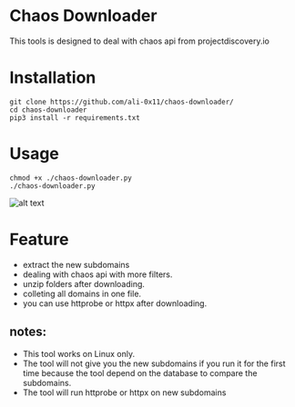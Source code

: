 # Chaos Downloader

This tools is designed to deal with chaos api from projectdiscovery.io

# Installation

```
git clone https://github.com/ali-0x11/chaos-downloader/
cd chaos-downloader
pip3 install -r requirements.txt
```

# Usage

```
chmod +x ./chaos-downloader.py
./chaos-downloader.py
```

![alt text](https://github.com/ali-0x11/chaos-downloader/blob/main/info.jpg?raw=true)

# Feature

- extract the new subdomains
- dealing with chaos api with more filters.
- unzip folders after downloading.
- colleting all domains in one file.
- you can use httprobe or httpx after downloading.

## notes:

- This tool works on Linux only.
- The tool will not give you the new subdomains if you run it for the first time because the tool depend on the database to compare the subdomains.
- The tool will run httprobe or httpx on new subdomains
